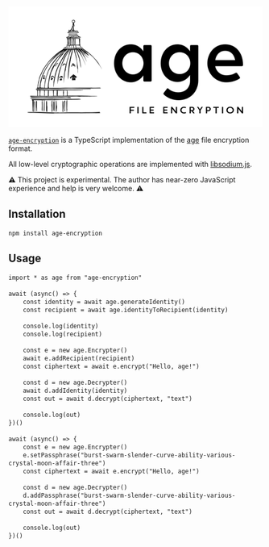 <p align="center">
    <picture>
        <source media="(prefers-color-scheme: dark)" srcset="https://github.com/FiloSottile/age/blob/main/logo/logo_white.svg">
        <source media="(prefers-color-scheme: light)" srcset="https://github.com/FiloSottile/age/blob/main/logo/logo.svg">
        <img alt="The age logo, an wireframe of St. Peters dome in Rome, with the text: age, file encryption" width="600" src="https://github.com/FiloSottile/age/blob/main/logo/logo.svg">
    </picture>
</p>

[`age-encryption`](https://www.npmjs.com/package/age-encryption) is a TypeScript implementation of the
[age](https://age-encryption.org) file encryption format.

All low-level cryptographic operations are implemented with [libsodium.js](https://github.com/jedisct1/libsodium.js).

⚠️ This project is experimental. The author has near-zero JavaScript experience and help is very welcome. ⚠️

## Installation

```
npm install age-encryption
```

## Usage

```
import * as age from "age-encryption"

await (async() => {
    const identity = await age.generateIdentity()
    const recipient = await age.identityToRecipient(identity)

    console.log(identity)
    console.log(recipient)

    const e = new age.Encrypter()
    await e.addRecipient(recipient)
    const ciphertext = await e.encrypt("Hello, age!")

    const d = new age.Decrypter()
    await d.addIdentity(identity)
    const out = await d.decrypt(ciphertext, "text")

    console.log(out)
})()

await (async() => {
    const e = new age.Encrypter()
    e.setPassphrase("burst-swarm-slender-curve-ability-various-crystal-moon-affair-three")
    const ciphertext = await e.encrypt("Hello, age!")

    const d = new age.Decrypter()
    d.addPassphrase("burst-swarm-slender-curve-ability-various-crystal-moon-affair-three")
    const out = await d.decrypt(ciphertext, "text")

    console.log(out)
})()
```
